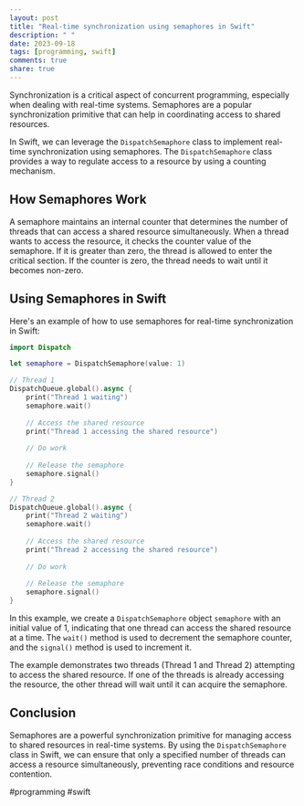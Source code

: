 ```yaml
---
layout: post
title: "Real-time synchronization using semaphores in Swift"
description: " "
date: 2023-09-18
tags: [programming, swift]
comments: true
share: true
---
```


Synchronization is a critical aspect of concurrent programming, especially when dealing with real-time systems. Semaphores are a popular synchronization primitive that can help in coordinating access to shared resources.

In Swift, we can leverage the `DispatchSemaphore` class to implement real-time synchronization using semaphores. The `DispatchSemaphore` class provides a way to regulate access to a resource by using a counting mechanism.

## How Semaphores Work

A semaphore maintains an internal counter that determines the number of threads that can access a shared resource simultaneously. When a thread wants to access the resource, it checks the counter value of the semaphore. If it is greater than zero, the thread is allowed to enter the critical section. If the counter is zero, the thread needs to wait until it becomes non-zero.

## Using Semaphores in Swift

Here's an example of how to use semaphores for real-time synchronization in Swift:

```swift
import Dispatch

let semaphore = DispatchSemaphore(value: 1)

// Thread 1
DispatchQueue.global().async {
    print("Thread 1 waiting")
    semaphore.wait()
    
    // Access the shared resource
    print("Thread 1 accessing the shared resource")
    
    // Do work
    
    // Release the semaphore
    semaphore.signal()
}

// Thread 2
DispatchQueue.global().async {
    print("Thread 2 waiting")
    semaphore.wait()
    
    // Access the shared resource
    print("Thread 2 accessing the shared resource")
    
    // Do work
    
    // Release the semaphore
    semaphore.signal()
}
```

In this example, we create a `DispatchSemaphore` object `semaphore` with an initial value of 1, indicating that one thread can access the shared resource at a time. The `wait()` method is used to decrement the semaphore counter, and the `signal()` method is used to increment it.

The example demonstrates two threads (Thread 1 and Thread 2) attempting to access the shared resource. If one of the threads is already accessing the resource, the other thread will wait until it can acquire the semaphore.

## Conclusion

Semaphores are a powerful synchronization primitive for managing access to shared resources in real-time systems. By using the `DispatchSemaphore` class in Swift, we can ensure that only a specified number of threads can access a resource simultaneously, preventing race conditions and resource contention.

#programming #swift